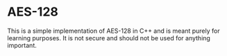 # AES-128

This is a simple implementation of AES-128 in C++ and is meant purely for learning purposes. It is not secure and should not be used for anything important.